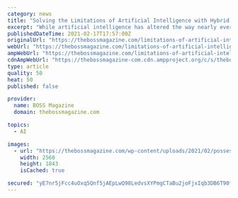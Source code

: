 ```yaml
---
category: news
title: "Solving the Limitations of Artificial Intelligence with Hybrid Legal Document Review"
excerpt: "While artificial intelligence has altered the way nearly every industry operates, humans have a vital role in overcoming AI’s limitations in eDiscovery document review"
publishedDateTime: 2021-02-17T17:57:00Z
originalUrl: "https://thebossmagazine.com/limitations-of-artificial-intelligence/"
webUrl: "https://thebossmagazine.com/limitations-of-artificial-intelligence/"
ampWebUrl: "https://thebossmagazine.com/limitations-of-artificial-intelligence/amp/"
cdnAmpWebUrl: "https://thebossmagazine-com.cdn.ampproject.org/c/s/thebossmagazine.com/limitations-of-artificial-intelligence/amp/"
type: article
quality: 50
heat: 50
published: false

provider:
  name: BOSS Magazine
  domain: thebossmagazine.com

topics:
  - AI

images:
  - url: "https://thebossmagazine.com/wp-content/uploads/2021/02/possessed-photography-jIBMSMs4_kA-unsplash-scaled.jpg"
    width: 2560
    height: 1843
    isCached: true

secured: "yE7nr5jFcc4uOxq5Qnf5jAEpLwQ98LedvsXYPmgCTaBu2joFjxIqb3DB6T90fpaT+ZwthgRatEZBRQDmjs4JqUubkLk7uGMfCIHpZiLCDHniZekjbMHc+7R/sy9At0JhhKMvu1nrALTjP6jON9j+hivhuAEszadbgGYtktSETdA6aMr1bL4ZMSJd6Mnx2M99/1pPT7sTnq59L2zp8u3bIUFW2laTJAVR8cESt5viwU8jfMwvVw4IKIlIWj1D7TeAP2M+VobbLoU7qRvJF5jEpotfr4H9J6Co9lT70+y3BbFvbpWpWzhal7HkC5wngvTiftA6+vlBBtQdOwUqV++o0UVHW1XsBJcqx58aahg7Is8=;otkGEWVjQn6ZV35/MYekWA=="
---
```


